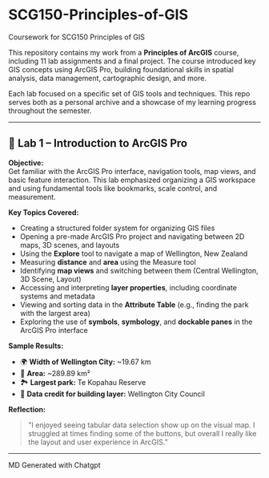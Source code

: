 # SCG150-Principles-of-GIS
Coursework for SCG150 Principles of GIS

This repository contains my work from a **Principles of ArcGIS** course, including 11 lab assignments and a final project. The course introduced key GIS concepts using ArcGIS Pro, building foundational skills in spatial analysis, data management, cartographic design, and more.

Each lab focused on a specific set of GIS tools and techniques. This repo serves both as a personal archive and a showcase of my learning progress throughout the semester.

---

## 🧪 Lab 1 – Introduction to ArcGIS Pro

**Objective:**  
Get familiar with the ArcGIS Pro interface, navigation tools, map views, and basic feature interaction. This lab emphasized organizing a GIS workspace and using fundamental tools like bookmarks, scale control, and measurement.

**Key Topics Covered:**
- Creating a structured folder system for organizing GIS files
- Opening a pre-made ArcGIS Pro project and navigating between 2D maps, 3D scenes, and layouts
- Using the **Explore** tool to navigate a map of Wellington, New Zealand
- Measuring **distance** and **area** using the Measure tool
- Identifying **map views** and switching between them (Central Wellington, 3D Scene, Layout)
- Accessing and interpreting **layer properties**, including coordinate systems and metadata
- Viewing and sorting data in the **Attribute Table** (e.g., finding the park with the largest area)
- Exploring the use of **symbols**, **symbology**, and **dockable panes** in the ArcGIS Pro interface

**Sample Results:**
- 🌍 **Width of Wellington City:** ~19.67 km  
- 📐 **Area:** ~289.89 km²  
- 🏞 **Largest park:** Te Kopahau Reserve  
- 🏢 **Data credit for building layer:** Wellington City Council

**Reflection:**  
> "I enjoyed seeing tabular data selection show up on the visual map. I struggled at times finding some of the buttons, but overall I really like the layout and user experience in ArcGIS."

---
MD Generated with Chatgpt
